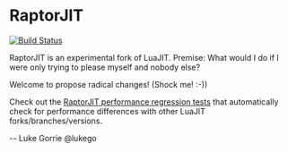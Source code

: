 # RaptorJIT

[![Build Status](https://travis-ci.org/raptorjit/raptorjit.svg?branch=master)](https://travis-ci.org/raptorjit/raptorjit)

RaptorJIT is an experimental fork of LuaJIT. Premise: What would I do
if I were only trying to please myself and nobody else?

Welcome to propose radical changes! (Shock me! :-))

Check out the
[RaptorJIT performance regression tests](https://hydra.snabb.co/job/luajit/branchmarks/benchmarkResults/latest/download/2) 
that automatically check for performance differences with other LuaJIT
forks/branches/versions.

-- Luke Gorrie @lukego

